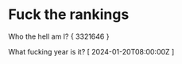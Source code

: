 # Fuck the rankings

Who the hell am I?
{ 3321646 }

What fucking year is it?
[ 2024-01-20T08:00:00Z ]
